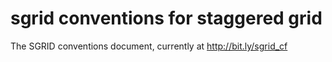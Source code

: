 # sgrid conventions for staggered grid
The SGRID conventions document, currently at http://bit.ly/sgrid_cf
